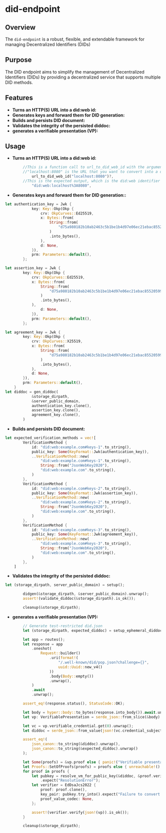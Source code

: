 # did-endpoint 
## Overview
The `did-endpoint` is a robust, flexible, and extendable framework for managing Decentralized Identifiers (DIDs)

## Purpose
The DID endpoint aims to simplify the management of Decentralized Identifiers (DIDs) by providing a decentralized service that supports multiple DID methods.

## Features 
- **Turns an HTTP(S) URL into a did:web id:** 
- **Generates keys and forward them for DID generation:**
- **Builds and persists DID document:**
- **Validates the integrity of the persisted diddoc:**
- **generates a verifiable presentation (VP):**

## Usage
- **Turns an HTTP(S) URL into a did:web id:** 
```rust
        //This is a function call to url_to_did_web_id with the argument "localhost:8080".
        //"localhost:8080" is the URL that you want to convert into a did:web identifier.
            url_to_did_web_id("localhost:8080")?,
        //This is the expected output, which is the did:web identifier corresponding to the given URL
            "did:web:localhost%3A8080",
```
- **Generates keys and forward them for DID generation::**
```rust
let authentication_key = Jwk {
            key: Key::Okp(Okp {
                crv: OkpCurves::Ed25519,
                x: Bytes::from(
                    String::from(
                        "d75a980182b10ab2463c5b1be1b4d97e06ec21ebac8552059996bd962d77f259",
                    )
                    .into_bytes(),
                ),
                d: None,
            }),
            prm: Parameters::default(),
        };

let assertion_key = Jwk {
        key: Key::Okp(Okp {
            crv: OkpCurves::Ed25519,
            x: Bytes::from(
                String::from(
                    "d75a980182b10ab2463c5b1be1b4d97e06ec21ebac8552059996bd962d77f259",
                )
                .into_bytes(),
            ),
                d: None,
            }),
            prm: Parameters::default(),
        };

let agreement_key = Jwk {
        key: Key::Okp(Okp {
            crv: OkpCurves::X25519,
            x: Bytes::from(
                String::from(
                    "d75a980182b10ab2463c5b1be1b4d97e06ec21ebac8552059996bd962d77f259",
                )
                .into_bytes(),
            ),
            d: None,
        }),
        prm: Parameters::default(),
    }
let diddoc = gen_diddoc(
            &storage_dirpath,
            &server_public_domain,
            authentication_key.clone(),
            assertion_key.clone(),
            agreement_key.clone(),
        )
```
- **Builds and persists DID document:**
```rust
let expected_verification_methods = vec![
        VerificationMethod {
            id: "did:web:example.com#keys-1".to_string(),
            public_key: Some(KeyFormat::Jwk(authentication_key)),
            ..VerificationMethod::new(
                "did:web:example.com#keys-1".to_string(),
                String::from("JsonWebKey2020"),
                "did:web:example.com".to_string(),
            )
        },
        VerificationMethod {
            id: "did:web:example.com#keys-2".to_string(),
            public_key: Some(KeyFormat::Jwk(assertion_key)),
            ..VerificationMethod::new(
                "did:web:example.com#keys-2".to_string(),
                String::from("JsonWebKey2020"),
                "did:web:example.com".to_string(),
            )
        },
        VerificationMethod {
            id: "did:web:example.com#keys-3".to_string(),
            public_key: Some(KeyFormat::Jwk(agreement_key)),
            ..VerificationMethod::new(
                "did:web:example.com#keys-3".to_string(),
                String::from("JsonWebKey2020"),
                "did:web:example.com".to_string(),
            )
        },
    ]
```
- **Validates the integrity of the persisted diddoc:**
```rust
let (storage_dirpath, server_public_domain) = setup();

        didgen(&storage_dirpath, &server_public_domain).unwrap();
        assert!(validate_diddoc(&storage_dirpath).is_ok());

        cleanup(&storage_dirpath);
```
- **generates a verifiable presentation (VP):**
```rust
        // Generate test-restricted did.json
        let (storage_dirpath, expected_diddoc) = setup_ephemeral_diddoc();

        let app = routes();
        let response = app
            .oneshot(
                Request::builder()
                    .uri(format!(
                        "/.well-known/did/pop.json?challenge={}",
                        uuid::Uuid::new_v4()
                    ))
                    .body(Body::empty())
                    .unwrap(),
            )
            .await
            .unwrap();

        assert_eq!(response.status(), StatusCode::OK);

        let body = hyper::body::to_bytes(response.into_body()).await.unwrap();
        let vp: VerifiablePresentation = serde_json::from_slice(&body).unwrap();

        let vc = vp.verifiable_credential.get(0).unwrap();
        let diddoc = serde_json::from_value(json!(vc.credential_subject)).unwrap();

        assert_eq!(
            json_canon::to_string(&diddoc).unwrap(),
            json_canon::to_string(&expected_diddoc).unwrap()
        );

        let Some(proofs) = &vp.proof else { panic!("Verifiable presentation carries no proof") };
        let Proofs::SetOfProofs(proofs) = proofs else { unreachable!() };
        for proof in proofs {
            let pubkey = resolve_vm_for_public_key(&diddoc, &proof.verification_method)
                .expect("ResolutionError");
            let verifier = EdDsaJcs2022 {
                proof: proof.clone(),
                key_pair: pubkey.try_into().expect("Failure to convert to KeyPair"),
                proof_value_codec: None,
            };

            assert!(verifier.verify(json!(vp)).is_ok());
        }

        cleanup(&storage_dirpath);
```
